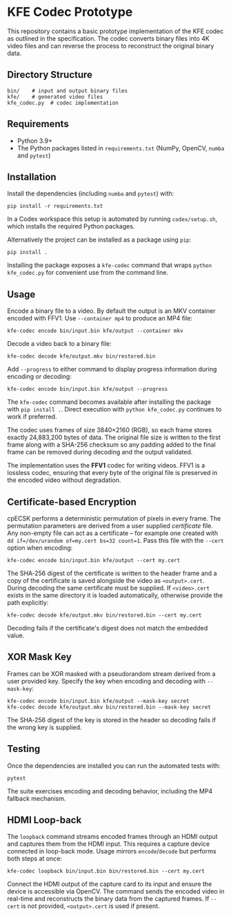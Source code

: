 # KFE Codec Prototype

This repository contains a basic prototype implementation of the KFE codec as
outlined in the specification. The codec converts binary files into 4K video
files and can reverse the process to reconstruct the original binary data.

## Directory Structure

```
bin/    # input and output binary files
kfe/    # generated video files
kfe_codec.py  # codec implementation
```

## Requirements

 - Python 3.9+
 - The Python packages listed in `requirements.txt` (NumPy, OpenCV, `numba` and `pytest`)

## Installation

Install the dependencies (including `numba` and `pytest`) with:

```
pip install -r requirements.txt
```

In a Codex workspace this setup is automated by running `codex/setup.sh`,
which installs the required Python packages.

Alternatively the project can be installed as a package using ``pip``:

```
pip install .
```

Installing the package exposes a ``kfe-codec`` command that wraps
``python kfe_codec.py`` for convenient use from the command line.

## Usage

Encode a binary file to a video. By default the output is an MKV container
encoded with FFV1. Use ``--container mp4`` to produce an MP4 file:

```
kfe-codec encode bin/input.bin kfe/output --container mkv
```

Decode a video back to a binary file:

```
kfe-codec decode kfe/output.mkv bin/restored.bin
```

Add ``--progress`` to either command to display progress information during
encoding or decoding:

```
kfe-codec encode bin/input.bin kfe/output --progress
```

The ``kfe-codec`` command becomes available after installing the package with
``pip install .``. Direct execution with ``python kfe_codec.py`` continues to
work if preferred.

The codec uses frames of size 3840×2160 (RGB), so each frame stores exactly
24,883,200 bytes of data. The original file size is written to the first frame
along with a SHA-256 checksum so any padding added to the final frame can be
removed during decoding and the output validated.

The implementation uses the **FFV1** codec for writing videos. FFV1 is a
lossless codec, ensuring that every byte of the original file is preserved in
the encoded video without degradation.

## Certificate-based Encryption

cpECSK performs a deterministic permutation of pixels in every frame. The
permutation parameters are derived from a user supplied *certificate* file. Any
non-empty file can act as a certificate – for example one created with
``dd if=/dev/urandom of=my.cert bs=32 count=1``. Pass this file with the
``--cert`` option when encoding:

```
kfe-codec encode bin/input.bin kfe/output --cert my.cert
```

The SHA‑256 digest of the certificate is written to the header frame and a copy
of the certificate is saved alongside the video as ``<output>.cert``. During
decoding the same certificate must be supplied. If ``<video>.cert`` exists in
the same directory it is loaded automatically, otherwise provide the path
explicitly:

```
kfe-codec decode kfe/output.mkv bin/restored.bin --cert my.cert
```

Decoding fails if the certificate's digest does not match the embedded value.

## XOR Mask Key

Frames can be XOR masked with a pseudorandom stream derived from a user
provided key. Specify the key when encoding and decoding with ``--mask-key``:

```
kfe-codec encode bin/input.bin kfe/output --mask-key secret
kfe-codec decode kfe/output.mkv bin/restored.bin --mask-key secret
```

The SHA‑256 digest of the key is stored in the header so decoding fails if the
wrong key is supplied.

## Testing

Once the dependencies are installed you can run the automated tests with:

```
pytest
```

The suite exercises encoding and decoding behavior, including the MP4 fallback
mechanism.

## HDMI Loop-back

The ``loopback`` command streams encoded frames through an HDMI output and
captures them from the HDMI input. This requires a capture device connected in
loop-back mode. Usage mirrors ``encode``/``decode`` but performs both steps at
once:

```
kfe-codec loopback bin/input.bin bin/restored.bin --cert my.cert
```

Connect the HDMI output of the capture card to its input and ensure the device
is accessible via OpenCV. The command sends the encoded video in real-time and
reconstructs the binary data from the captured frames. If ``--cert`` is not
provided, ``<output>.cert`` is used if present.
